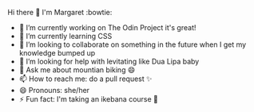 Hi there 👋 I'm Margaret :bowtie:

- 🔭 I’m currently working on The Odin Project it's great!
- 🌱 I’m currently learning CSS
- 👯 I’m looking to collaborate on something in the future when I get my knowledge bumped up
- 🤔 I’m looking for help with levitating like Dua Lipa baby
- 💬 Ask me about mountian biking :smile:
- 📫 How to reach me: do a pull request :sparkles:
- 😄 Pronouns: she/her
- ⚡ Fun fact: I'm taking an ikebana course :herb:

